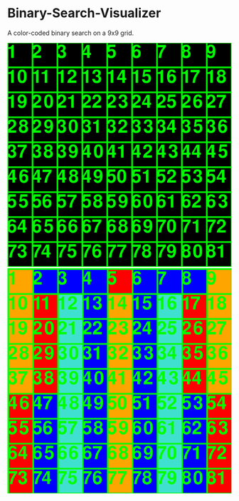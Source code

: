 # Binary-Search-Visualizer
A color-coded binary search on a 9x9 grid.

![](Screenshot%202023-01-02%20165809.png)
![](Screenshot%202023-01-02%20171048.png)
